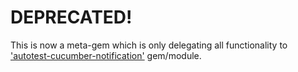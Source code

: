 # DEPRECATED!

This is now a meta-gem which is only delegating all functionality to ['autotest-cucumber-notification'][1] gem/module.

[1]: https://rubygems.org/gems/autotest-cucumber-notification
